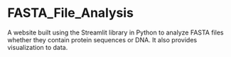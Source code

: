 # FASTA_File_Analysis
A website built using the Streamlit library in Python to analyze FASTA files whether they contain protein sequences or DNA. It also provides visualization to data.
